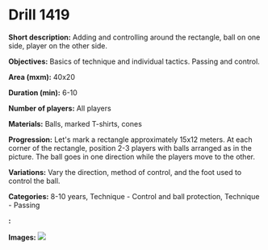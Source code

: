 # Drill 1419

**Short description:**
Adding and controlling around the rectangle, ball on one side, player on the other side.

**Objectives:**
Basics of technique and individual tactics. Passing and control.

**Area (mxm):**
40x20

**Duration (min):**
6-10

**Number of players:**
All players

**Materials:**
Balls, marked T-shirts, cones

**Progression:**
Let's mark a rectangle approximately 15x12 meters. At each corner of the rectangle, position 2-3 players with balls arranged as in the picture. The ball goes in one direction while the players move to the other.

**Variations:**
Vary the direction, method of control, and the foot used to control the ball.

**Categories:**
8-10 years, Technique - Control and ball protection, Technique - Passing

**:**


**Images:**
![](https://www.coachingfutsal.com/\images\efc9ce41-cf24-481a-96a3-e0da8453e7fc_223.png)

